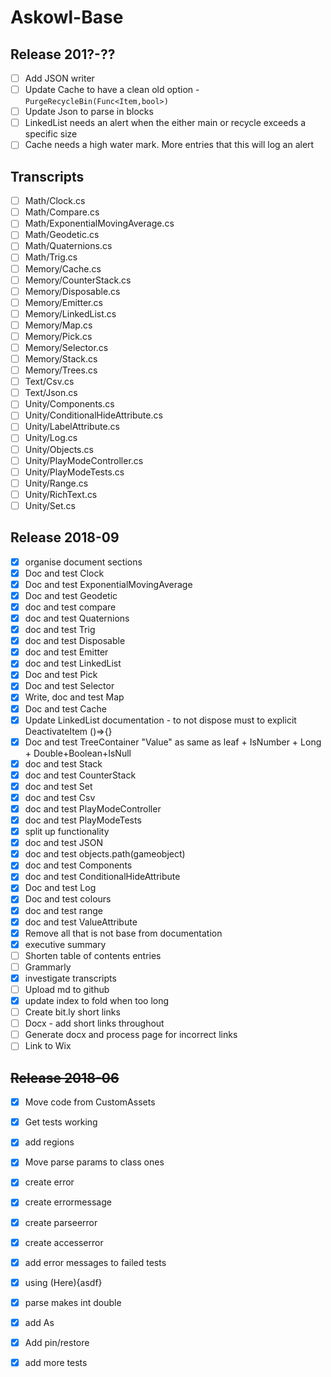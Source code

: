 # Askowl-Base

## Release 201?-??

- [ ] Add JSON writer
- [ ] Update Cache to have a clean old option - `PurgeRecycleBin(Func<Item,bool>)`
- [ ] Update Json to parse in blocks
- [ ] LinkedList needs an alert when the either main or recycle exceeds a specific size
- [ ] Cache needs a high water mark. More entries that this will log an alert

## Transcripts

- [ ] Math/Clock.cs
- [ ] Math/Compare.cs
- [ ] Math/ExponentialMovingAverage.cs
- [ ] Math/Geodetic.cs
- [ ] Math/Quaternions.cs
- [ ] Math/Trig.cs
- [ ] Memory/Cache.cs
- [ ] Memory/CounterStack.cs
- [ ] Memory/Disposable.cs
- [ ] Memory/Emitter.cs
- [ ] Memory/LinkedList.cs
- [ ] Memory/Map.cs
- [ ] Memory/Pick.cs
- [ ] Memory/Selector.cs
- [ ] Memory/Stack.cs
- [ ] Memory/Trees.cs
- [ ] Text/Csv.cs
- [ ] Text/Json.cs
- [ ] Unity/Components.cs
- [ ] Unity/ConditionalHideAttribute.cs
- [ ] Unity/LabelAttribute.cs
- [ ] Unity/Log.cs
- [ ] Unity/Objects.cs
- [ ] Unity/PlayModeController.cs
- [ ] Unity/PlayModeTests.cs
- [ ] Unity/Range.cs
- [ ] Unity/RichText.cs
- [ ] Unity/Set.cs

## Release 2018-09

- [x] organise document sections
- [x] Doc and test Clock
- [x] Doc and test ExponentialMovingAverage
- [x] Doc and test Geodetic
- [x] doc and test compare
- [x] doc and test Quaternions
- [x] doc and test Trig
- [x] doc and test Disposable
- [x] doc and test Emitter
- [x] doc and test LinkedList
- [x] Doc and test Pick
- [x] Doc and test Selector
- [x] Write, doc and test Map
- [x] Doc and test Cache
- [x] Update LinkedList documentation - to not dispose must to explicit DeactivateItem ()=>{}
- [x] Doc and test TreeContainer "Value" as same as leaf + IsNumber + Long + Double+Boolean+IsNull
- [x] doc and test Stack
- [x] doc and test CounterStack
- [x] doc and test Set
- [x] doc and test Csv
- [x] doc and test PlayModeController
- [x] doc and test PlayModeTests
- [x] split up functionality
- [x] doc and test JSON
- [x] doc and test objects.path(gameobject)
- [x] doc and test Components
- [x] doc and test ConditionalHideAttribute
- [x] Doc and test Log
- [x] Doc and test colours
- [x] doc and test range
- [x] doc and test ValueAttribute
- [x] Remove all that is not base from documentation
- [x] executive summary
- [ ] Shorten table of contents entries 
- [ ] Grammarly
- [x] investigate transcripts
- [ ] Upload md to github
- [x] update index to fold when too long
- [ ] Create bit.ly short links
- [ ] Docx - add short links throughout
- [ ] Generate docx and process page for incorrect links
- [ ] Link to Wix

## ~~Release 2018-06~~

* [x] Move code from CustomAssets
* [x] Get tests working
* [x] add regions
* [x] Move parse params to class ones
* [x] create error
* [x] create errormessage
* [x] create parseerror
* [x] create accesserror
* [x] add error messages to failed tests
* [x] using (Here){asdf}
* [x] parse makes int double
* [x] add As
* [x] Add pin/restore
* [x] add more tests


